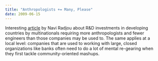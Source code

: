```yaml
---
title: "Anthropologists += Many, Please"
date: 2009-06-15
---
```

Interesting <a href="http://blogs.harvardbusiness.org/radjou/2009/06/rd-20-fewer-engineers-more-ant.html">article</a> by Navi Radjou about R&amp;D investments in developing countries by multinationals requiring more anthropologists and fewer engineers than those companies may be used to.  The same applies at a local level: companies that are used to working with large, closed organizations like banks often need to do a lot of mental re-gearing when they first tackle community-oriented mashups.
